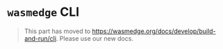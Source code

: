 # `wasmedge` CLI

> This part has moved to <https://wasmedge.org/docs/develop/build-and-run/cli>. Please use our new docs.

